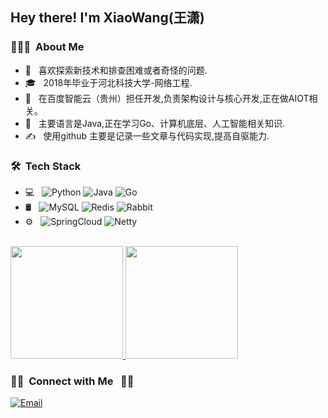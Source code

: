 
<h2> Hey there! I'm XiaoWang(王潇)</h2>

<h3> 👨🏻‍💻 &nbsp;About Me </h3>

- 🤔 &nbsp; 喜欢探索新技术和排查困难或者奇怪的问题.
- 🎓 &nbsp; 2018年毕业于河北科技大学-网络工程.
- 💼 &nbsp; 在百度智能云（贵州）担任开发,负责架构设计与核心开发,正在做AIOT相关。
- 🌱 &nbsp; 主要语言是Java,正在学习Go、计算机底层、人工智能相关知识.
- ✍️ &nbsp;  使用github 主要是记录一些文章与代码实现,提高自驱能力.

<h3> 🛠 &nbsp;Tech Stack</h3>

- 💻 &nbsp;
  ![Python](https://img.shields.io/badge/-Python-333333?style=flat&logo=python)
  ![Java](https://img.shields.io/badge/-Java-333333?style=flat&logo=Java&logoColor=007396)
  ![Go](https://img.shields.io/badge/-Go-333333?style=flat&logo=C%2B%2B&logoColor=00599C)
- 🛢 &nbsp;
  ![MySQL](https://img.shields.io/badge/-MySQL-333333?style=flat&logo=mysql)
  ![Redis](https://img.shields.io/badge/-Redis-333333?style=flat&logo=redis)
  ![Rabbit](https://img.shields.io/badge/-Rabbit-333333?style=flat&logo=rabbit)
- ⚙️ &nbsp;
  ![SpringCloud](https://img.shields.io/badge/-SpringCloud-333333?style=flat&logo=springcloud)
  ![Netty](https://img.shields.io/badge/-Netty-333333?style=flat&logo=netty)
<br/>

<a href="https://github.com/AVS1508">
  <img height="180em" src="https://github-readme-stats.vercel.app/api?username=tingfeng1002&theme=buefy&show_icons=true" />
  <img height="180em" src="https://github-readme-stats.vercel.app/api/top-langs/?username=tingfeng1002&theme=buefy&layout=compact" />
</a>

<br/>

<h3> 🤝🏻 &nbsp;Connect with Me &nbsp; 🤝🏻  </h3>
<a href="mailto:wxiao1002@yeah.net"><img alt="Email" src="https://img.shields.io/badge/wxiao1002@yeah.net-blue?style=flat-square&logo=gmail"></a>



